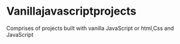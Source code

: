 # Vanillajavascriptprojects
Comprises of projects built with vanilla JavaScript or html,Css and JavaScript

